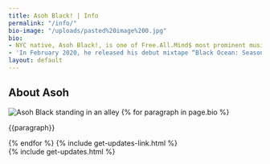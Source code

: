 ```yaml
---
title: Asoh Black! | Info
permalink: "/info/"
bio-image: "/uploads/pasted%20image%200.jpg"
bio:
- NYC native, Asoh Black!, is one of Free.All.Mind$ most prominent musical artists. He's had a passion for hip-hop since high school when he discovered artists like Kanye West, Lil Wayne, Childish Gambino, Big Sean, and many more. After getting more into the music, Asoh developed a knack for writing lyrics and crafting feel-good records himself.
- 'In February 2020, he released his debut mixtape “Black Ocean: Season One” and has since been following his vision with the hopes of inspiring others to do the same. Asoh was named one of Pigeons and Plane’s “Best New Artists” in March 2020 and has been featured and interviewed in publications like Lyrical Lemonade, Hip Hop DX, DJ Booth, Flaunt Magazine and more. He’s also been featured as the playlist cover for Spotify’s “Fresh Finds: Hip Hop” and TIDAL’s “Rising” playlist. Be sure to look out for this hungry hitmaker.'
layout: default
---
```


<div class="container info">
<section class="intro"></section>
<article class="bio">
  <h1 class="tracked-tight">About Asoh</h1>
  <img src="{{page.bio-image}}" alt="Asoh Black standing in an alley" class="bio-image"/>
  {% for paragraph in page.bio %}
    <p>
      {{paragraph}}
    </p>
  {% endfor %}
  {% include get-updates-link.html %}
  <div class="modal-container">
    {% include get-updates.html %}
  </div>
</article>



</div>
